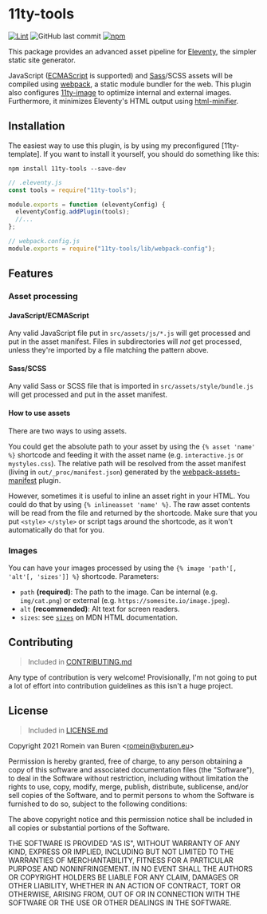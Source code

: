 # 11ty-tools

[![Lint](https://github.com/garraflavatra/11ty-tools/actions/workflows/lint.yml/badge.svg)](https://github.com/garraflavatra/11ty-tools/actions/workflows/lint.yml)
![GitHub last commit](https://img.shields.io/github/last-commit/garraflavatra/11ty-tools)
[![npm](https://img.shields.io/npm/v/11ty-tools)](https://www.npmjs.com/package/11ty-tools)

This package provides an advanced asset pipeline for [Eleventy], the simpler static site generator.

JavaScript ([ECMAScript] is supported) and [Sass]/SCSS assets will be compiled using [webpack], a static module bundler for the web. This plugin also configures [11ty-image] to optimize internal and external images. Furthermore, it minimizes Eleventy's HTML output using [html-minifier].

## Installation

The easiest way to use this plugin, is by using my preconfigured [11ty-template]. If you want to install it yourself, you should do something like this:

```shell
npm install 11ty-tools --save-dev
```

```js
// .eleventy.js
const tools = require("11ty-tools");

module.exports = function (eleventyConfig) {
  eleventyConfig.addPlugin(tools);
  //...
};
```

```js
// webpack.config.js
module.exports = require("11ty-tools/lib/webpack-config");
```

## Features

### Asset processing

#### JavaScript/ECMAScript

Any valid JavaScript file put in `src/assets/js/*.js` will get processed and put in the asset manifest. Files in subdirectories will _not_ get processed, unless they're imported by a file matching the pattern above.

#### Sass/SCSS

Any valid Sass or SCSS file that is imported in `src/assets/style/bundle.js` will get processed and put in the asset manifest.

#### How to use assets

There are two ways to using assets.

You could get the absolute path to your asset by using the `{% asset 'name' %}` shortcode and feeding it with the asset name (e.g. `interactive.js` or `mystyles.css`). The relative path will be resolved from the asset manifest (living in `out/_proc/manifest.json`) generated by the [webpack-assets-manifest] plugin.

However, sometimes it is useful to inline an asset right in your HTML. You could do that by using `{% inlineasset 'name' %}`. The raw asset contents will be read from the file and returned by the shortcode. Make sure that you put `<style>` `</style>` or script tags around the shortcode, as it won't automatically do that for you.

### Images

You can have your images processed by using the `{% image 'path'[, 'alt'[, 'sizes']] %}` shortcode. Parameters:

- `path` **(required)**: The path to the image. Can be internal (e.g. `img/cat.png`) or external (e.g. `https://somesite.io/image.jpeg`).
- `alt` **(recommended)**: Alt text for screen readers.
- `sizes`: see [`sizes`] on MDN HTML documentation.

## Contributing

> Included in [CONTRIBUTING.md]

Any type of contribution is very welcome! Provisionally, I'm not going to put a lot of effort into contribution guidelines as this isn't a huge project.

## License

> Included in [LICENSE.md]

Copyright 2021 Romein van Buren <<romein@vburen.eu>>

Permission is hereby granted, free of charge, to any person obtaining a copy of this software and associated documentation files (the "Software"), to deal in the Software without restriction, including without limitation the rights to use, copy, modify, merge, publish, distribute, sublicense, and/or sell copies of the Software, and to permit persons to whom the Software is furnished to do so, subject to the following conditions:

The above copyright notice and this permission notice shall be included in all copies or substantial portions of the Software.

THE SOFTWARE IS PROVIDED "AS IS", WITHOUT WARRANTY OF ANY KIND, EXPRESS OR IMPLIED, INCLUDING BUT NOT LIMITED TO THE WARRANTIES OF MERCHANTABILITY, FITNESS FOR A PARTICULAR PURPOSE AND NONINFRINGEMENT. IN NO EVENT SHALL THE AUTHORS OR COPYRIGHT HOLDERS BE LIABLE FOR ANY CLAIM, DAMAGES OR OTHER LIABILITY, WHETHER IN AN ACTION OF CONTRACT, TORT OR OTHERWISE, ARISING FROM, OUT OF OR IN CONNECTION WITH THE SOFTWARE OR THE USE OR OTHER DEALINGS IN THE SOFTWARE.

[ecmascript]: https://en.wikipedia.org/wiki/ECMAScript
[eleventy]: https://www.11ty.dev
[sass]: https://sass-lang.com
[webpack]: https://webpack.js.org
[11ty-image]: https://www.11ty.dev/docs/plugins/image/
[html-minifier]: https://github.com/kangax/html-minifier
[`sizes`]: https://developer.mozilla.org/en-US/docs/Web/HTML/Element/source#attr-sizes
[webpack-assets-manifest]: https://github.com/webdeveric/webpack-assets-manifest
[contributing.md]: https://github.com/garraflavatra/11ty-tools/blob/main/CONTRIBUTING.md
[license.md]: https://github.com/garraflavatra/11ty-tools/blob/main/LICENSE.md
